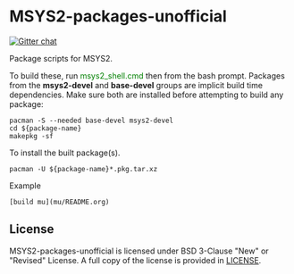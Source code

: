 # MSYS2-packages-unofficial


[![Gitter chat][1]][2]&nbsp;&nbsp;
<!-- [![AppVeyor status][3]][4]&nbsp;&nbsp; -->
<!-- [![Azure status][5]][6]&nbsp;&nbsp; -->

[1]: https://badges.gitter.im/msys2/msys2.png
[2]: https://gitter.im/msys2/msys2
[3]: https://ci.appveyor.com/api/projects/status/github/Alexpux/MSYS2-packages?branch=master&svg=true
[4]: https://ci.appveyor.com/project/Alexpux/MSYS2-packages
[5]: https://dev.azure.com/msys2/mingw/_apis/build/status/msys2.MSYS2-packages?branchName=master&svg=true
[6]: https://dev.azure.com/msys2/mingw/_build/latest?definitionId=5&branchName=master


Package scripts for MSYS2.

To build these, run <label style="color:green">msys2_shell.cmd</label> then from the bash prompt. Packages from
the **msys2-devel** and **base-devel** groups are implicit build time dependencies.
Make sure both are installed before attempting to build any package:

    pacman -S --needed base-devel msys2-devel
    cd ${package-name}
    makepkg -sf

To install the built package(s).

    pacman -U ${package-name}*.pkg.tar.xz
    
Example

    [build mu](mu/README.org)

## License

MSYS2-packages-unofficial is licensed under BSD 3-Clause "New" or "Revised" License.
A full copy of the license is provided in [LICENSE](LICENSE).
